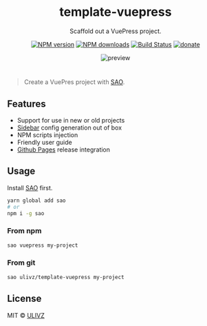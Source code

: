 <h1 align="center">template-vuepress</h1>

<p align="center">
  Scaffold out a VuePress project.
</p>

<p align="center">
<a href="https://npmjs.com/package/template-vuepress"><img src="https://img.shields.io/npm/v/template-vuepress.svg?style=flat" alt="NPM version"></a> <a href="https://npmjs.com/package/template-vuepress"><img src="https://img.shields.io/npm/dm/template-vuepress.svg?style=flat" alt="NPM downloads"></a> <a href="https://circleci.com/gh/ulivz/template-vuepress"><img src="https://img.shields.io/circleci/project/ulivz/template-vuepress/master.svg?style=flat" alt="Build Status"></a> <a href="https://github.com/ulivz/donate"><img src="https://img.shields.io/badge/$-donate-ff69b4.svg?maxAge=2592000&amp;style=flat" alt="donate"></a>
</p>

<p align="center">
  <img src="https://user-images.githubusercontent.com/8784712/28497936-b0c65a1a-6fc5-11e7-8d9d-75d2c297b6d5.png" alt="preview">
</p>

# 

> Create a VuePres project with [SAO](https://github.com/egoist/sao).

## 

## Features

- Support for use in new or old projects
- [Sidebar](https://vuepress.vuejs.org/default-theme-config/#sidebar) config generation out of box
- NPM scripts injection
- Friendly user guide
- [Github Pages](https://vuepress.vuejs.org/guide/deploy.html#github-pages) release integration

## Usage

Install [SAO](https://github.com/egoist/sao) first.

```bash
yarn global add sao
# or
npm i -g sao
```

### From npm

```bash
sao vuepress my-project
```

### From git

```bash
sao ulivz/template-vuepress my-project
```

## License

MIT &copy; [ULIVZ](https://github.com/ulivz)
